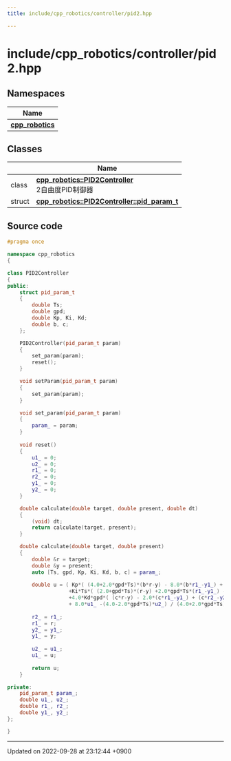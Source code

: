 ```yaml
---
title: include/cpp_robotics/controller/pid2.hpp

---
```


# include/cpp_robotics/controller/pid2.hpp



## Namespaces

| Name           |
| -------------- |
| **[cpp_robotics](/cpp_robotics/doxybook/Namespaces/namespacecpp__robotics/)**  |

## Classes

|                | Name           |
| -------------- | -------------- |
| class | **[cpp_robotics::PID2Controller](/cpp_robotics/doxybook/Classes/classcpp__robotics_1_1PID2Controller/)** <br>2自由度PID制御器  |
| struct | **[cpp_robotics::PID2Controller::pid_param_t](/cpp_robotics/doxybook/Classes/structcpp__robotics_1_1PID2Controller_1_1pid__param__t/)**  |




## Source code

```cpp
#pragma once

namespace cpp_robotics
{

class PID2Controller
{
public:
    struct pid_param_t
    {
        double Ts;
        double gpd;
        double Kp, Ki, Kd;
        double b, c;
    };

    PID2Controller(pid_param_t param)
    {
        set_param(param);
        reset();
    }

    void setParam(pid_param_t param)
    {
        set_param(param);
    }

    void set_param(pid_param_t param)
    {
        param_ = param;
    }
        
    void reset()
    {
        u1_ = 0;
        u2_ = 0;
        r1_ = 0;
        r2_ = 0;
        y1_ = 0;
        y2_ = 0;
    }

    double calculate(double target, double present, double dt)
    {
        (void) dt;
        return calculate(target, present);
    }   

    double calculate(double target, double present)
    {
        double &r = target;
        double &y = present;
        auto [Ts, gpd, Kp, Ki, Kd, b, c] = param_;
        
        double u = ( Kp*( (4.0+2.0*gpd*Ts)*(b*r-y) - 8.0*(b*r1_-y1_) + (4.0-2.0*gpd*Ts)*(b*r2_-y2_) )
                    +Ki*Ts*( (2.0+gpd*Ts)*(r-y) +2.0*gpd*Ts*(r1_-y1_) - (2.0-gpd*Ts)*(r2_-y2_) ) 
                    +4.0*Kd*gpd*( (c*r-y) - 2.0*(c*r1_-y1_) + (c*r2_-y2_) ) 
                    + 8.0*u1_ -(4.0-2.0*gpd*Ts)*u2_) / (4.0+2.0*gpd*Ts);
                    
        r2_ = r1_;
        r1_ = r;
        y2_ = y1_;
        y1_ = y;
        
        u2_ = u1_;
        u1_ = u;
        
        return u;
    }

private:
    pid_param_t param_;
    double u1_, u2_;
    double r1_, r2_;
    double y1_, y2_;
};

}
```


-------------------------------

Updated on 2022-09-28 at 23:12:44 +0900
